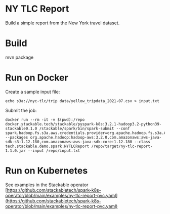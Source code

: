 # NY TLC Report

Build a simple report from the New York travel dataset.

# Build

mvn package

# Run on Docker

Create a sample input file:

    echo s3a://nyc-tlc/trip data/yellow_tripdata_2021-07.csv > input.txt

Submit the job:

    docker run --rm -it -v $(pwd):/repo docker.stackable.tech/stackable/pyspark-k8s:3.2.1-hadoop3.2-python39-stackable0.1.0 /stackable/spark/bin/spark-submit --conf spark.hadoop.fs.s3a.aws.credentials.provider=org.apache.hadoop.fs.s3a.AnonymousAWSCredentialsProvider --packages org.apache.hadoop:hadoop-aws:3.2.0,com.amazonaws:aws-java-sdk-s3:1.12.180,com.amazonaws:aws-java-sdk-core:1.12.180 --class tech.stackable.demo.spark.NYTLCReport /repo/target/ny-tlc-report-1.1.0.jar --input /repo/input.txt

# Run on Kubernetes

See examples in the Stackable operator [https://github.com/stackabletech/spark-k8s-operator/blob/main/examples/ny-tlc-report-pvc.yaml](https://github.com/stackabletech/spark-k8s-operator/blob/main/examples/ny-tlc-report-pvc.yaml)
